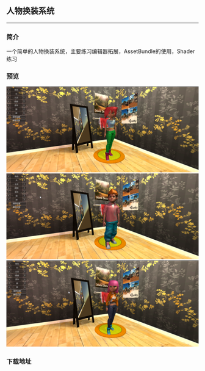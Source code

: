 ## 人物换装系统  
---
### 简介  
一个简单的人物换装系统，主要练习编辑器拓展，AssetBundle的使用，Shader练习  
### 预览  
![](./Previews/1.png)  
![](./Previews/2.png)  
![](./Previews/3.png)  
### 下载地址
